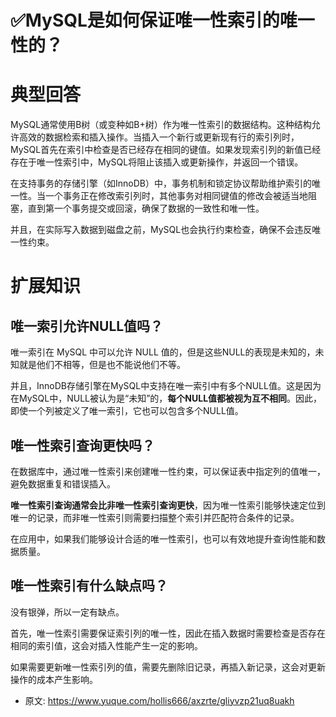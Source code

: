 # ✅MySQL是如何保证唯一性索引的唯一性的？
<!--page header-->


<a name="rcNLh"></a>
# 典型回答

MySQL通常使用B树（或变种如B+树）作为唯一性索引的数据结构。这种结构允许高效的数据检索和插入操作。当插入一个新行或更新现有行的索引列时，MySQL首先在索引中检查是否已经存在相同的键值。如果发现索引列的新值已经存在于唯一性索引中，MySQL将阻止该插入或更新操作，并返回一个错误。

在支持事务的存储引擎（如InnoDB）中，事务机制和锁定协议帮助维护索引的唯一性。当一个事务正在修改索引列时，其他事务对相同键值的修改会被适当地阻塞，直到第一个事务提交或回滚，确保了数据的一致性和唯一性。

并且，在实际写入数据到磁盘之前，MySQL也会执行约束检查，确保不会违反唯一性约束。

<a name="bFxuE"></a>
# 扩展知识

<a name="CtKRU"></a>
## 唯一索引允许NULL值吗？

唯一索引在 MySQL 中可以允许 NULL 值的，但是这些NULL的表现是未知的，未知就是他们不相等，但是也不能说他们不等。

并且，InnoDB存储引擎在MySQL中支持在唯一索引中有多个NULL值。这是因为在MySQL中，NULL被认为是“未知”的，**每个NULL值都被视为互不相同**。因此，即使一个列被定义了唯一索引，它也可以包含多个NULL值。

<a name="oLr1q"></a>
## 唯一性索引查询更快吗？

在数据库中，通过唯一性索引来创建唯一性约束，可以保证表中指定列的值唯一，避免数据重复和错误插入。

**唯一性索引查询通常会比非唯一性索引查询更快**，因为唯一性索引能够快速定位到唯一的记录，而非唯一性索引则需要扫描整个索引并匹配符合条件的记录。

在应用中，如果我们能够设计合适的唯一性索引，也可以有效地提升查询性能和数据质量。

<a name="DSXPl"></a>
## 唯一性索引有什么缺点吗？

没有银弹，所以一定有缺点。

首先，唯一性索引需要保证索引列的唯一性，因此在插入数据时需要检查是否存在相同的索引值，这会对插入性能产生一定的影响。

如果需要更新唯一性索引列的值，需要先删除旧记录，再插入新记录，这会对更新操作的成本产生影响。






<!--page footer-->
- 原文: <https://www.yuque.com/hollis666/axzrte/gliyvzp21uq8uakh>